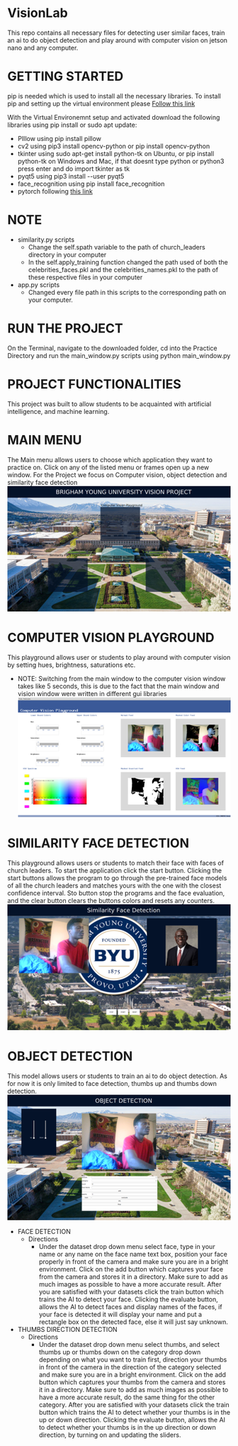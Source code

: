 # VisionLab
This repo contains all necessary files for detecting user similar faces, train an ai to do object detection and play around with computer vision on jetson nano and any computer.

# GETTING STARTED
pip is needed which is used to install all the necessary libraries. To install pip and setting up the virtual environment please [Follow this link](https://packaging.python.org/guides/installing-using-pip-and-virtual-environments/)

With the Virtual Environemnt setup and activated download the following libraries using pip install or sudo apt update:
* PIllow using pip install pillow
* cv2 using  pip3 install opencv-python or pip install opencv-python
* tkinter using sudo apt-get install python-tk on Ubuntu, or pip install python-tk on Windows and Mac, if that doesnt type python or python3 press enter and do import tkinter as tk
* pyqt5 using pip3 install --user pyqt5 
* face_recognition using pip install face_recognition
* pytorch following [this link](https://pytorch.org/get-started/locally/)

# NOTE
* similarity.py scripts
  *  Change the self.spath variable to the path of church_leaders directory in your computer
  *  In the self.apply_training function changed the path used of both the celebrities_faces.pkl and the celebrities_names.pkl to the path of these respective files in your computer
* app.py scripts
  *  Changed every file path in this scripts to the corresponding path on your computer.


# RUN THE PROJECT
On the Terminal, navigate to the downloaded folder, cd into the Practice Directory and run the main_window.py scripts using python main_window.py

# PROJECT FUNCTIONALITIES
This project was built to allow students to be acquainted with artificial intelligence, and machine learning.

 # MAIN MENU
  The Main menu allows users to choose which application they want to practice on. Click on any of the listed menu or frames open up a new window. For the Project we focus on Computer vision, object detection and similarity face detection
![Alt Text](https://github.com/chriswils95/VisionLab/blob/master/images/Screenshot%20from%202020-08-17%2009-44-29.png)

# COMPUTER VISION PLAYGROUND
This playground allows user or students to play around with computer vision by setting hues, brightness, saturations etc.
* NOTE: Switching from the main window to the computer vision window takes like 5 seconds, this is due to the fact that the main window and vision window were written in different gui libraries
![Alt Text](https://github.com/chriswils95/VisionLab/blob/master/images/Screenshot%20from%202020-08-17%2009-49-08.png)

# SIMILARITY FACE DETECTION
This playground allows users or students to match their face with faces of church leaders. To start the application click the start button. Clicking the start buttons allows the program to go through the pre-trained face models of all the church leaders and matches yours with the one with the closest confidence interval.
Sto button stop the programs and the face evaluation, and the clear button clears the buttons colors and resets any counters.
![Alt Text](https://github.com/chriswils95/VisionLab/blob/master/images/Screenshot%20from%202020-08-17%2009-46-18.png)

# OBJECT DETECTION
This model allows users or students to train an ai to do object detection. As for now it is only limited to face detection, thumbs up and thumbs down detection.
![Alt Text](https://github.com/chriswils95/VisionLab/blob/master/images/Screenshot%20from%202020-08-17%2009-46-33.png)
* FACE DETECTION
  * Directions
    * Under the dataset drop down menu select face, type in your name or any name on the face name text box, position your face properly in front of the camera and       make sure you are in a bright environment. Click on the add button which captures your face from the camera and stores it in a directory. Make sure to add as much images as possible to have a more accurate result. After you are satisfied with your datasets click the train button which trains the AI to detect your face. Clicking the evaluate button, allows the AI to detect faces and display names of the faces, if your face is detected it will display your name and put a rectangle box on the detected face, else it will just say unknown.
* THUMBS DIRECTION DETECTION
  * Directions
    * Under the dataset drop down menu select thumbs, and select thumbs up or thumbs down on the category drop down depending on what you want to train first, direction your thumbs in front of the camera in the direction of the category selected and make sure you are in a bright environment. Click on the add button which captures your thumbs from the camera and stores it in a directory. Make sure to add as much images as possible to have a more accurate result, do the same thing for the other category. After you are satisfied with your datasets click the train button which trains the AI to detect whether your thumbs is in the up or down direction. Clicking the evaluate button, allows the AI to detect whether your thumbs is in the up direction or down direction, by turning on and updating the sliders.


